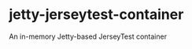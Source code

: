jetty-jerseytest-container
==========================

An in-memory Jetty-based JerseyTest container
